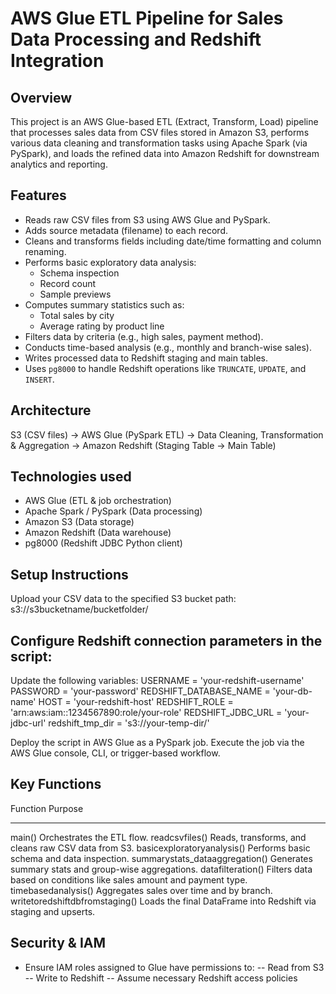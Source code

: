 # AWS Glue ETL Pipeline for Sales Data Processing and Redshift Integration

## Overview
This project is an AWS Glue-based ETL (Extract, Transform, Load) pipeline that processes sales data from CSV files stored in Amazon S3, performs various data cleaning and transformation tasks using Apache Spark (via PySpark), and loads the refined data into Amazon Redshift for downstream analytics and reporting.

##  Features
- Reads raw CSV files from S3 using AWS Glue and PySpark.
- Adds source metadata (filename) to each record.
- Cleans and transforms fields including date/time formatting and column renaming.
- Performs basic exploratory data analysis:
  - Schema inspection
  - Record count
  - Sample previews
- Computes summary statistics such as:
  - Total sales by city
  - Average rating by product line
- Filters data by criteria (e.g., high sales, payment method).
- Conducts time-based analysis (e.g., monthly and branch-wise sales).
- Writes processed data to Redshift staging and main tables.
- Uses `pg8000` to handle Redshift operations like `TRUNCATE`, `UPDATE`, and `INSERT`.

## Architecture
S3 (CSV files) -> AWS Glue (PySpark ETL) -> Data Cleaning, Transformation & Aggregation -> Amazon Redshift (Staging Table → Main Table)

##  Technologies used
- AWS Glue (ETL & job orchestration)
- Apache Spark / PySpark (Data processing)
- Amazon S3 (Data storage)
- Amazon Redshift (Data warehouse)
- pg8000 (Redshift JDBC Python client)

## Setup Instructions
Upload your CSV data to the specified S3 bucket path:
s3://s3bucketname/bucketfolder/

## Configure Redshift connection parameters in the script:
Update the following variables:
USERNAME = 'your-redshift-username'
PASSWORD = 'your-password'
REDSHIFT_DATABASE_NAME = 'your-db-name'
HOST = 'your-redshift-host'
REDSHIFT_ROLE = 'arn:aws:iam::1234567890:role/your-role'
REDSHIFT_JDBC_URL = 'your-jdbc-url'
redshift_tmp_dir = 's3://your-temp-dir/'

Deploy the script in AWS Glue as a PySpark job.
Execute the job via the AWS Glue console, CLI, or trigger-based workflow.

## Key Functions
Function                                 Purpose
---------                                --------
main()	                                 Orchestrates the ETL flow.
readcsvfiles()	                         Reads, transforms, and cleans raw CSV data from S3.
basicexploratoryanalysis()	             Performs basic schema and data inspection.
summarystats_dataaggregation()           Generates summary stats and group-wise aggregations.
datafilteration()                        Filters data based on conditions like sales amount and payment type.
timebasedanalysis()                      Aggregates sales over time and by branch.
writetoredshiftdbfromstaging()           Loads the final DataFrame into Redshift via staging and upserts.

## Security & IAM
- Ensure IAM roles assigned to Glue have permissions to:
-- Read from S3
-- Write to Redshift
-- Assume necessary Redshift access policies
